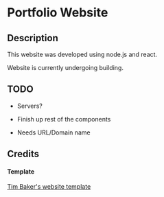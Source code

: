 # Portfolio Website

## Description

This website was developed using node.js and react.

Website is currently undergoing building.


## TODO

- Servers?

- Finish up rest of the components

- Needs URL/Domain name

## Credits

#### Template

<a href="https://www.styleshout.com/free-templates/ceevee/">Tim Baker's website template</a>
